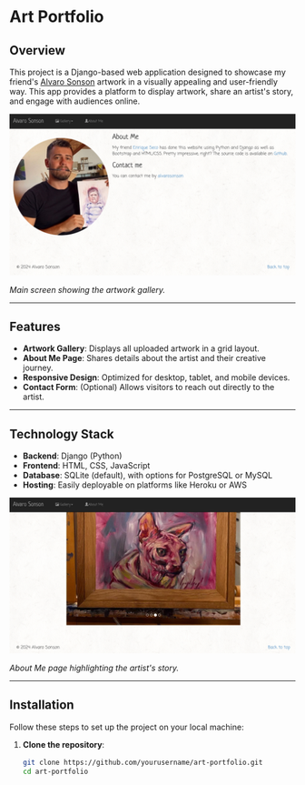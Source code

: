 # Art Portfolio

## Overview
This project is a Django-based web application designed to showcase my friend's [Alvaro Sonson](https://www.instagram.com/alvarosonson) 
artwork in a visually appealing and user-friendly way. This app provides a platform to display artwork, 
share an artist's story, and engage with audiences online.

![Main Screen](./media/main-screen.png)

*Main screen showing the artwork gallery.*


---

## Features
- **Artwork Gallery**: Displays all uploaded artwork in a grid layout.
- **About Me Page**: Shares details about the artist and their creative journey.
- **Responsive Design**: Optimized for desktop, tablet, and mobile devices.
- **Contact Form**: (Optional) Allows visitors to reach out directly to the artist.

---

## Technology Stack
- **Backend**: Django (Python)
- **Frontend**: HTML, CSS, JavaScript
- **Database**: SQLite (default), with options for PostgreSQL or MySQL
- **Hosting**: Easily deployable on platforms like Heroku or AWS

![About Me Screen](./media/about-me-screen.png)

*About Me page highlighting the artist's story.*

---

## Installation

Follow these steps to set up the project on your local machine:

1. **Clone the repository**:
   ```bash
   git clone https://github.com/yourusername/art-portfolio.git
   cd art-portfolio
